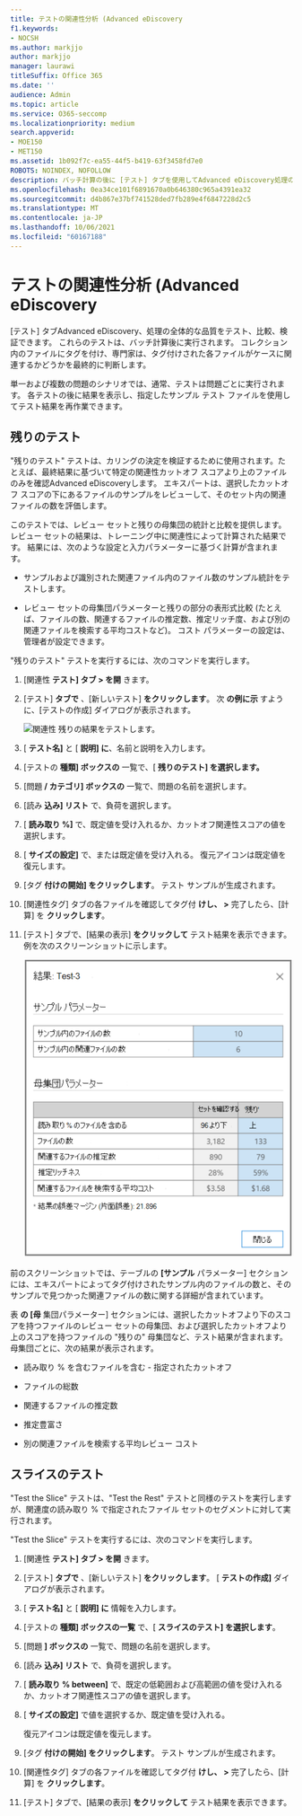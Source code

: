 ```yaml
---
title: テストの関連性分析 (Advanced eDiscovery
f1.keywords:
- NOCSH
ms.author: markjjo
author: markjjo
manager: laurawi
titleSuffix: Office 365
ms.date: ''
audience: Admin
ms.topic: article
ms.service: O365-seccomp
ms.localizationpriority: medium
search.appverid:
- MOE150
- MET150
ms.assetid: 1b092f7c-ea55-44f5-b419-63f3458fd7e0
ROBOTS: NOINDEX, NOFOLLOW
description: バッチ計算の後に [テスト] タブを使用してAdvanced eDiscovery処理の全体的な品質をテスト、比較、検証する方法について説明します。
ms.openlocfilehash: 0ea34ce101f6891670a0b646380c965a4391ea32
ms.sourcegitcommit: d4b867e37bf741528ded7fb289e4f6847228d2c5
ms.translationtype: MT
ms.contentlocale: ja-JP
ms.lasthandoff: 10/06/2021
ms.locfileid: "60167188"
---
```

# <a name="test-relevance-analysis-in-advanced-ediscovery"></a>テストの関連性分析 (Advanced eDiscovery
  
[テスト] タブAdvanced eDiscovery、処理の全体的な品質をテスト、比較、検証できます。 これらのテストは、バッチ計算後に実行されます。 コレクション内のファイルにタグを付け、専門家は、タグ付けされた各ファイルがケースに関連するかどうかを最終的に判断します。
  
単一および複数の問題のシナリオでは、通常、テストは問題ごとに実行されます。 各テストの後に結果を表示し、指定したサンプル テスト ファイルを使用してテスト結果を再作業できます。
  
## <a name="testing-the-rest"></a>残りのテスト

"残りのテスト" テストは、カリングの決定を検証するために使用されます。たとえば、最終結果に基づいて特定の関連性カットオフ スコアより上のファイルのみを確認Advanced eDiscoveryします。 エキスパートは、選択したカットオフ スコアの下にあるファイルのサンプルをレビューして、そのセット内の関連ファイルの数を評価します。
  
このテストでは、レビュー セットと残りの母集団の統計と比較を提供します。 レビュー セットの結果は、トレーニング中に関連性によって計算された結果です。 結果には、次のような設定と入力パラメーターに基づく計算が含まれます。
  
- サンプルおよび識別された関連ファイル内のファイル数のサンプル統計をテストします。

- レビュー セットの母集団パラメーターと残りの部分の表形式比較 (たとえば、ファイルの数、関連するファイルの推定数、推定リッチ度、および別の関連ファイルを検索する平均コストなど)。 コスト パラメーターの設定は、管理者が設定できます。

"残りのテスト" テストを実行するには、次のコマンドを実行します。

1. [関連性 **テスト] タブ \> を開** きます。

2. [テスト] **タブで** 、[新しいテスト] **をクリックします**。 次 **の例に示** すように、[テストの作成] ダイアログが表示されます。

    ![関連性 残りの結果をテストします。](../media/46e6898a-f929-4fd0-88d9-6f91d04b6ce2.png)
  
3. [ **テスト名]** と [ **説明] に**、名前と説明を入力します。

4. [テストの **種類] ボックスの** 一覧で、[ **残りのテスト] を選択します。**

5. [問題 **/ カテゴリ] ボックスの** 一覧で、問題の名前を選択します。

6. [読み **込み] リスト** で、負荷を選択します。 

7. [ **読み取り %]** で、既定値を受け入れるか、カットオフ関連性スコアの値を選択します。 

8. [ **サイズの設定]** で、または既定値を受け入れる。 復元アイコンは既定値を復元します。

9. [タグ **付けの開始] をクリックします**。 テスト サンプルが生成されます。

10. [関連性タグ] タブの各ファイルを確認してタグ付 **けし、 \>** 完了したら、[計算] を **クリックします**。

11. [テスト] タブで、[結果の表示] **をクリックして** テスト結果を表示できます。 例を次のスクリーンショットに示します。

    ![残りの結果をテストします。](../media/b95744a9-047d-4c29-992d-04fa7e58e58a.png)
  
前のスクリーンショットでは、テーブルの **[サンプル** パラメーター] セクションには、エキスパートによってタグ付けされたサンプル内のファイルの数と、そのサンプルで見つかった関連ファイルの数に関する詳細が含まれています。
  
表 **の [母** 集団パラメーター] セクションには、選択したカットオフより下のスコアを持つファイルのレビュー セットの母集団、および選択したカットオフより上のスコアを持つファイルの "残りの" 母集団など、テスト結果が含まれます。 母集団ごとに、次の結果が表示されます。
  
- 読み取り % を含むファイルを含む - 指定されたカットオフ

- ファイルの総数

- 関連するファイルの推定数

- 推定豊富さ

- 別の関連ファイルを検索する平均レビュー コスト

## <a name="testing-the-slice"></a>スライスのテスト

"Test the Slice" テストは、"Test the Rest" テストと同様のテストを実行しますが、関連度の読み取り % で指定されたファイル セットのセグメントに対して実行されます。

"Test the Slice" テストを実行するには、次のコマンドを実行します。
  
1. [関連性 **テスト] タブ \> を開** きます。

2. [テスト] **タブで** 、[新しいテスト] **をクリックします**。 [ **テストの作成]** ダイアログが表示されます。

3. [ **テスト名]** と [ **説明] に** 情報を入力します。

4. [テストの **種類] ボックスの一覧** で、[ **スライスのテスト] を選択します**。

5. [問題 **] ボックスの** 一覧で、問題の名前を選択します。

6. [読み **込み] リスト** で、負荷を選択します。

7. [ **読み取り % between]** で、既定の低範囲および高範囲の値を受け入れるか、カットオフ関連性スコアの値を選択します。

8. [ **サイズの設定]** で値を選択するか、既定値を受け入れる。

    復元アイコンは既定値を復元します。

9. [タグ **付けの開始] をクリックします**。 テスト サンプルが生成されます。

10. [関連性タグ] タブの各ファイルを確認してタグ付 **けし、 \>** 完了したら、[計算] を **クリックします**。

11. [テスト] タブで、[結果の表示] **をクリックして** テスト結果を表示できます。
